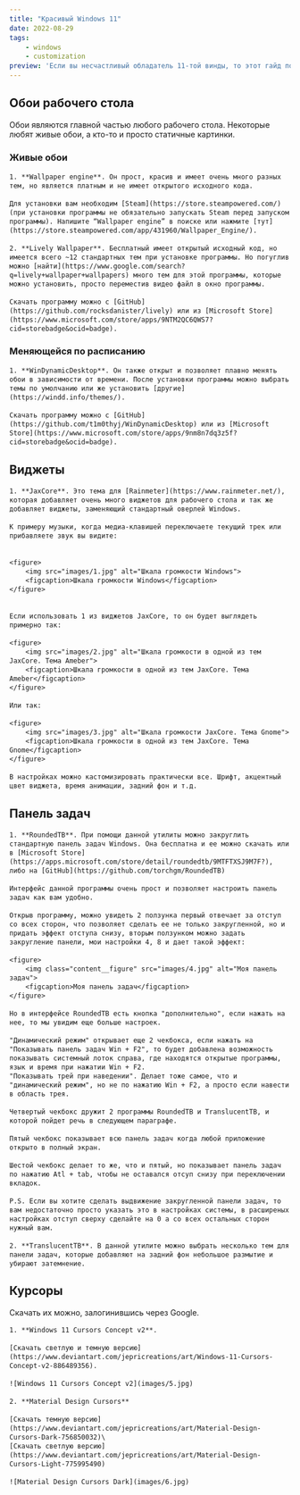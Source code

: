 ```yaml
---
title: "Красивый Windows 11"
date: 2022-08-29
tags:
    - windows
    - customization
preview: 'Если вы несчастливый обладатель 11-той винды, то этот гайд поможет вам стать немного счастливее и приукрасить уже и так красивую систему.'
---
```


## Обои рабочего стола

Обои являются главной частью любого рабочего стола. Некоторые любят живые обои, а кто-то и просто статичные картинки.

### Живые обои

    1. **Wallpaper engine**. Он прост, красив и имеет очень много разных тем, но является платным и не имеет открытого исходного кода.

    Для установки вам необходим [Steam](https://store.steampowered.com/) (при установки программы не обязательно запускать Steam перед запуском программы). Напишите “Wallpaper engine” в поиске или нажмите [тут](https://store.steampowered.com/app/431960/Wallpaper_Engine/).

    2. **Lively Wallpaper**. Бесплатный имеет открытый исходный код, но имеется всего ~12 стандартных тем при установке программы. Но погуглив можно [найти](https://www.google.com/search?q=lively+wallpaper+wallpapers) много тем для этой программы, которые можно установить, просто переместив видео файл в окно программы.

    Скачать программу можно с [GitHub](https://github.com/rocksdanister/lively) или из [Microsoft Store](https://www.microsoft.com/store/apps/9NTM2QC6QWS7?cid=storebadge&ocid=badge).

### Меняющейся по расписанию

    1. **WinDynamicDesktop**. Он также открыт и позволяет плавно менять обои в зависимости от времени. После установки программы можно выбрать темы по умолчанию или же установить [другие](https://windd.info/themes/).

    Скачать программу можно с [GitHub](https://github.com/t1m0thyj/WinDynamicDesktop) или из [Microsoft Store](https://www.microsoft.com/store/apps/9nm8n7dq3z5f?cid=storebadge&ocid=badge).


## Виджеты

    1. **JaxCore**. Это тема для [Rainmeter](https://www.rainmeter.net/), которая добавляет очень много виджетов для рабочего стола и так же добавляет виджеты, заменяющий стандартный оверлей Windows.

    К примеру музыки, когда медиа-клавишей переключаете текущий трек или прибавляете звук вы видите:


    <figure>
        <img src="images/1.jpg" alt="Шкала громкости Windows">
        <figcaption>Шкала громкости Windows</figcaption>
    </figure>


    Если использовать 1 из виджетов JaxCore, то он будет выглядеть примерно так:

    <figure>
        <img src="images/2.jpg" alt="Шкала громкости в одной из тем JaxCore. Тема Ameber">
        <figcaption>Шкала громкости в одной из тем JaxCore. Тема Ameber</figcaption>
    </figure>

    Или так:

    <figure>
        <img src="images/3.jpg" alt="Шкала громкости JaxCore. Тема Gnome">
        <figcaption>Шкала громкости в одной из тем JaxCore. Тема Gnome</figcaption>
    </figure>

    В настройках можно кастомизировать практически все. Шрифт, акцентный цвет виджета, время анимации, задний фон и т.д.

## Панель задач

    1. **RoundedTB**. При помощи данной утилиты можно закруглить стандартную панель задач Windows. Она бесплатна и ее можно скачать или в [Microsoft Store](https://apps.microsoft.com/store/detail/roundedtb/9MTFTXSJ9M7F?), либо на [GitHub](https://github.com/torchgm/RoundedTB)

    Интерфейс данной программы очень прост и позволяет настроить панель задач как вам удобно.

    Открыв программу, можно увидеть 2 ползунка первый отвечает за отступ со всех сторон, что позволяет сделать ее не только закругленной, но и придать эффект отступа снизу, вторым ползунком можно задать закругление панели, мои настройки 4, 8 и дает такой эффект:

    <figure>
        <img class="content__figure" src="images/4.jpg" alt="Моя панель задач">
        <figcaption>Моя панель задач</figcaption>
    </figure>

    Но в интерфейсе RoundedTB есть кнопка "дополнительно", если нажать на нее, то мы увидим еще больше настроек.

    "Динамический режим" открывает еще 2 чекбокса, если нажать на "Показывать панель задач Win + F2", то будет добавлена возможность показывать системный лоток справа, где находятся открытые программы, язык и время при нажатии Win + F2.
    "Показывать трей при наведении". Делает тоже самое, что и "динамический режим", но не по нажатию Win + F2, а просто если навести в область трея.

    Четвертый чекбокс дружит 2 программы RoundedTB и TranslucentTB, и которой пойдет речь в следующем параграфе.

    Пятый чекбокс показывает всю панель задач когда любой приложение открыто в полный экран.

    Шестой чекбокс делает то же, что и пятый, но показывает панель задач по нажатию Atl + tab, чтобы не оставался отсуп снизу при переключении вкладок.

    P.S. Если вы хотите сделать выдвижение закругленной панели задач, то вам недостаточно просто указать это в настройках системы, в расширеных настройках отступ сверху сделайте на 0 а со всех остальных сторон нужный вам.

    2. **TranslucentTB**. В данной утилите можно выбрать несколько тем для панели задач, которые добавляют на задний фон небольшое размытие и убирают затемнение.


## Курсоры

Скачать их можно, залогинившись через Google.

    1. **Windows 11 Cursors Concept v2**.

    [Скачать светлую и темную версию](https://www.deviantart.com/jepricreations/art/Windows-11-Cursors-Concept-v2-886489356).

    ![Windows 11 Cursors Concept v2](images/5.jpg)

    2. **Material Design Cursors**

    [Скачать темную версию](https://www.deviantart.com/jepricreations/art/Material-Design-Cursors-Dark-756850032)\
    [Скачать светлую версию](https://www.deviantart.com/jepricreations/art/Material-Design-Cursors-Light-775995490)

    ![Material Design Cursors Dark](images/6.jpg)
